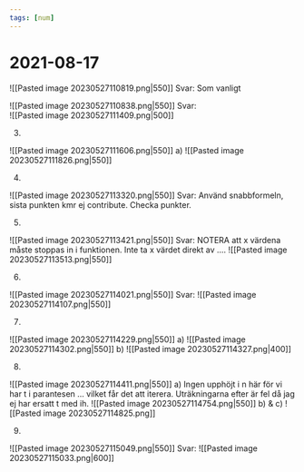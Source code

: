 ```yaml
---
tags: [num]
---
```

# 2021-08-17
![[Pasted image 20230527110819.png|550]]
Svar: Som vanligt

![[Pasted image 20230527110838.png|550]]
Svar:  
![[Pasted image 20230527111409.png|500]]

3.
![[Pasted image 20230527111606.png|550]]
a)
![[Pasted image 20230527111826.png|550]]

4.
![[Pasted image 20230527113320.png|550]]
Svar: Använd snabbformeln, sista punkten kmr ej contribute. Checka punkter.

5.
![[Pasted image 20230527113421.png|550]]
Svar: NOTERA att x värdena måste stoppas in i funktionen. Inte ta x värdet direkt av ....
![[Pasted image 20230527113513.png|550]]

6.
![[Pasted image 20230527114021.png|550]]
Svar:
![[Pasted image 20230527114107.png|550]]

7.
![[Pasted image 20230527114229.png|550]]
a)
![[Pasted image 20230527114302.png|550]]
b) 
![[Pasted image 20230527114327.png|400]]

8.
![[Pasted image 20230527114411.png|550]]
a) Ingen upphöjt i n här för vi har t i parantesen ... vilket får det att iterera. Uträkningarna efter är fel då jag ej har ersatt t med ih.
![[Pasted image 20230527114754.png|550]]
b) & c)
![[Pasted image 20230527114825.png]]

9.
![[Pasted image 20230527115049.png|550]]
Svar:
![[Pasted image 20230527115033.png|600]]